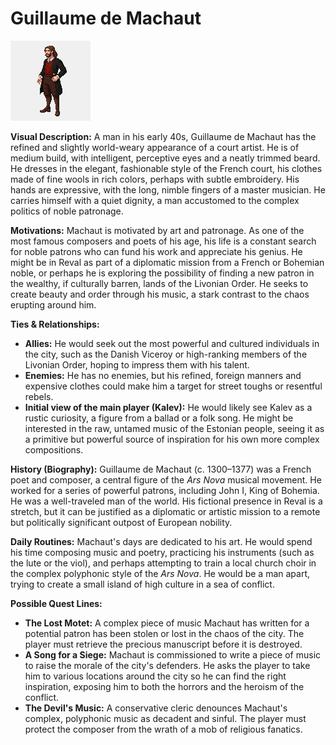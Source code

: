 # Guillaume de Machaut
![alt text](image-13.png)

**Visual Description:**
A man in his early 40s, Guillaume de Machaut has the refined and slightly world-weary appearance of a court artist. He is of medium build, with intelligent, perceptive eyes and a neatly trimmed beard. He dresses in the elegant, fashionable style of the French court, his clothes made of fine wools in rich colors, perhaps with subtle embroidery. His hands are expressive, with the long, nimble fingers of a master musician. He carries himself with a quiet dignity, a man accustomed to the complex politics of noble patronage.

**Motivations:**
Machaut is motivated by art and patronage. As one of the most famous composers and poets of his age, his life is a constant search for noble patrons who can fund his work and appreciate his genius. He might be in Reval as part of a diplomatic mission from a French or Bohemian noble, or perhaps he is exploring the possibility of finding a new patron in the wealthy, if culturally barren, lands of the Livonian Order. He seeks to create beauty and order through his music, a stark contrast to the chaos erupting around him.

**Ties & Relationships:**
*   **Allies:** He would seek out the most powerful and cultured individuals in the city, such as the Danish Viceroy or high-ranking members of the Livonian Order, hoping to impress them with his talent.
*   **Enemies:** He has no enemies, but his refined, foreign manners and expensive clothes could make him a target for street toughs or resentful rebels.
*   **Initial view of the main player (Kalev):** He would likely see Kalev as a rustic curiosity, a figure from a ballad or a folk song. He might be interested in the raw, untamed music of the Estonian people, seeing it as a primitive but powerful source of inspiration for his own more complex compositions.

**History (Biography):**
Guillaume de Machaut (c. 1300–1377) was a French poet and composer, a central figure of the *Ars Nova* musical movement. He worked for a series of powerful patrons, including John I, King of Bohemia. He was a well-traveled man of the world. His fictional presence in Reval is a stretch, but it can be justified as a diplomatic or artistic mission to a remote but politically significant outpost of European nobility.

**Daily Routines:**
Machaut's days are dedicated to his art. He would spend his time composing music and poetry, practicing his instruments (such as the lute or the viol), and perhaps attempting to train a local church choir in the complex polyphonic style of the *Ars Nova*. He would be a man apart, trying to create a small island of high culture in a sea of conflict.

**Possible Quest Lines:**
*   **The Lost Motet:** A complex piece of music Machaut has written for a potential patron has been stolen or lost in the chaos of the city. The player must retrieve the precious manuscript before it is destroyed.
*   **A Song for a Siege:** Machaut is commissioned to write a piece of music to raise the morale of the city's defenders. He asks the player to take him to various locations around the city so he can find the right inspiration, exposing him to both the horrors and the heroism of the conflict.
*   **The Devil's Music:** A conservative cleric denounces Machaut's complex, polyphonic music as decadent and sinful. The player must protect the composer from the wrath of a mob of religious fanatics.
